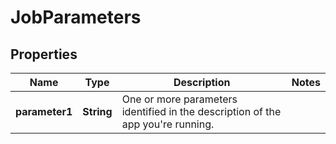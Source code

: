 
# JobParameters

## Properties
Name | Type | Description | Notes
------------ | ------------- | ------------- | -------------
**parameter1** | **String** | One or more parameters identified in the description of the app you&#39;re running.  | 



